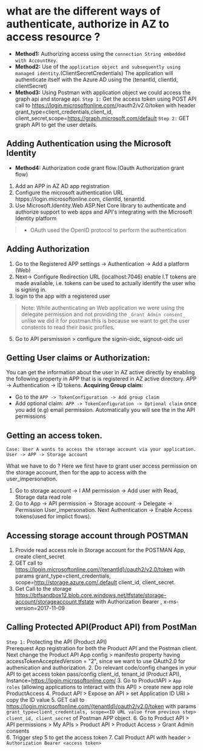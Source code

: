 # what are the different ways of authenticate, authorize in AZ to access resource ?

- **Method1:** Authorizing access using the `connection String embedded with AccountKey`.
- **Method2:** Use of the `application object and subsequently using managed identity`.(ClientSecretCredentials) 
 The application will authenticate itself with the Azure AD using the (tenantId, clientId, clientSecret)
- **Method3:**  Using Postman with application object we could access the graph api and storage api.
 `Step 1:` Get the access token using POST API call to https://login.microsoftonline.com/<tenantId>/oauth2/v2.0/token with header grant_type=client_credentials,client_id,
 client_secret,scope=https://graph.microsoft.com/default
 `Step 2:` GET graph API to get the user details.
## Adding Authentication using the Microsoft Identity 
- **Method4:** Authorization code grant flow.(Oauth Authorization grant flow)
1. Add an APP in AZ AD app registration
2. Configure the microsoft authentication URL htpps://login.microsoftonline.com, clientId, tenantId.
3. Use Microsoft.Identity.Web ASP.Net Core library to authenticate and authorize support to web apps and API's integrating with  the Microsoft Identity platform
> - OAuth used the OpenID protocol to perform the authentication
## Adding Authorization
1. Go to the Registered APP settings -> Authentication -> Add a platform (Web)
2. Next-> Configure Redirection URL (localhost:7046) enable  I.T tokens are made available, i.e. tokens can be used to actually identify the user who is signing in.
3. login to the app with a registered user
> Note: While authenticating an Web application we were using the delegate permission and not providing the `_Grant Admin consent_` unlike we did it for postman.this is because we want to get the user constents to read their basic profiles.
5. Go to API persmission > configure the signin-oidc, signout-oidc url

## Getting User claims or Authorization: 
You can get the information about the user in AZ active directly by enabling the following property in APP that is is registered in AZ active directory.
 APP -> Authentication -> ID tokens.
**Acquiring Group claim:** <br>
- Go to the `APP -> TokenConfiguration -> Add group claim`
- Add optional claim:` APP -> TokenConfiguration -> Optional claim` once you add (e.g) email permission. Automatically you will see the in the API permissions

## Getting an access token.
```
Case: User A wants to access the storage account via your application. 
User -> APP -> Storage account
```
What we have to do ? 
Here we first have to grant user access permission on the storage account, then for the app
to access with the user_impersonation. 
1. Go to storage account -> I AM permission -> Add user with Read, Storage data read role
2. Go to App -> API permission -> Storage account -> Delegate -> Permission User_impersonation.
Next Authentication -> Enable Access tokens(used for implict flows).

## Accessing storage account through POSTMAN
1. Provide read access role in Storage account for the POSTMAN App, create client_secret
2. GET call to https://login.microsoftonline.com/{tenantId}/oauth2/v2.0/token with params grant_type=client_credentials, scope=http://storage.azure.com/.default
   client_id, client_secret. 
3. Get Call to the storage https://btfsandbox12.blob.core.windows.net/tfstate/storage-account/storageaccount.tfstate   with Authorization Bearer <token from previous step resp>, x-ms-version=2017-11-09

## Calling Protected API(Product API) from PostMan
`Step 1:` Protecting the API (Product API) <br>
Prerequest App registration for both the Product API and the Postman client. Next change the Product API App config >   manifesto property having accessTokenAcceptedVersion = "2", since we want to use OAuth2.0 for authenication and authorization. 
2. Do relevant code/config changes in your API to get access token pass/config client_id, tenant_id (Product API), Instance=https://login.microsoftonline.com/
3. Go to ProductAPI > `App roles` (allowing applications to interact with this API) > create new app role ProductAccess
4. Product API > Expose an API > set Application ID URI > copy the ID value
5. GET call to https://login.microsoftonline.com/{tenantId}/oauth2/v2.0/token with params `grant_type=client_credentials, scope=<ID URL value from previous step> client_id, client_secret` of Postman APP object.
6. Go to Product API > API permissions > My APIs > Product API > Product Access > Grant Admin consents   
6. Trigger step 5 to get the access token
7. Call Product API with header > `Authorization Bearer <access token>`




  

